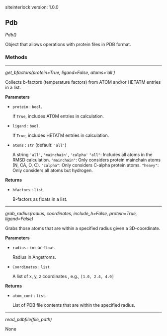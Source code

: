 siteinterlock version: 1.0.0 
## Pdb

*Pdb()*

Object that allows operations with protein files in PDB format.

### Methods

<hr>

*get_bfactors(protein=True, ligand=False, atoms='all')*

Collects b-factors (temperature factors) from ATOM
    and/or HETATM entries in a list.

**Parameters**

- `protein` : `bool`.

    If `True`, includes ATOM entries in calculation.


- `ligand` : `bool`.

    If `True`, includes HETATM entries in calculation.


- `atoms` : `str` (default: `'all'`)

    A string `'all'`, `'mainchain'`, `'calpha'`
    `"all"`: Includes all atoms in the RMSD calculation.
    `"mainchain"`: Only considers protein mainchain atoms (N, CA, O, C).
    `"calpha"`: Only considers C-alpha protein atoms.
    `"heavy"`: Only considers all atoms but hydrogen.

**Returns**

- `bfactors` : `list`

    B-factors as floats in a list.

<hr>

*grab_radius(radius, coordinates, include_h=False, protein=True, ligand=False)*

Grabs those atoms that are within a specified
    radius given a 3D-coordinate.

**Parameters**


- `radius` : `int` or `float`.

    Radius in Angstroms.


- `Coordinates` : `list`

    A list of x, y, z coordinates , e.g., `[1.0, 2.4, 4.0]`

**Returns**


- `atom_cont` : `list`.

    List of PDB file contents that are within the specified radius.

<hr>

*read_pdbfile(file_path)*

None

